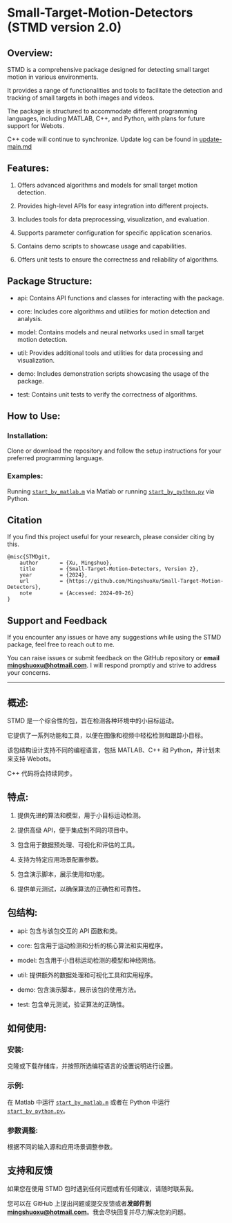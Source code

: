 # Small-Target-Motion-Detectors (STMD version 2.0) 

## Overview:
STMD is a comprehensive package designed for detecting small target motion in various environments. 

It provides a range of functionalities and tools to facilitate the detection and tracking of small targets in both images and videos. 

The package is structured to accommodate different programming languages, including MATLAB, C++, and Python, with plans for future support for Webots.

C++ code will continue to synchronize. Update log can be found in [update-main.md](./update-main.md)

## Features:
1. Offers advanced algorithms and models for small target motion detection.

2. Provides high-level APIs for easy integration into different projects.

3. Includes tools for data preprocessing, visualization, and evaluation.

4. Supports parameter configuration for specific application scenarios.

5. Contains demo scripts to showcase usage and capabilities.

6. Offers unit tests to ensure the correctness and reliability of algorithms.

## Package Structure:

- api: Contains API functions and classes for interacting with the package.

- core: Includes core algorithms and utilities for motion detection and analysis.

- model: Contains models and neural networks used in small target motion detection.

- util: Provides additional tools and utilities for data processing and visualization.

- demo: Includes demonstration scripts showcasing the usage of the package.

- test: Contains unit tests to verify the correctness of algorithms.

## How to Use:

### Installation: 
Clone or download the repository and follow the setup instructions for your preferred programming language.

### Examples: 
Running [`start_by_matlab.m`](./start_by_matlab.m) via Matlab or running [`start_by_python.py`](./start_by_python.py) via Python.

## Citation

If you find this project useful for your research, please consider citing by this.
```
@misc{STMDgit,
	author       = {Xu, Mingshuo},
	title        = {Small-Target-Motion-Detectors, Version 2},
	year         = {2024},
	url          = {https://github.com/MingshuoXu/Small-Target-Motion-Detectors},
	note         = {Accessed: 2024-09-26}
}
```

## Support and Feedback
If you encounter any issues or have any suggestions while using the STMD package, feel free to reach out to me. 

You can raise issues or submit feedback on the GitHub repository or **email <mingshuoxu@hotmail.com>**. 
I will respond promptly and strive to address your concerns.

--------------------------------------------------------------------------

## 概述: 
STMD 是一个综合性的包，旨在检测各种环境中的小目标运动。

它提供了一系列功能和工具，以便在图像和视频中轻松检测和跟踪小目标。

该包结构设计支持不同的编程语言，包括 MATLAB、C++ 和 Python，并计划未来支持 Webots。

C++ 代码将会持续同步。

## 特点: 
1. 提供先进的算法和模型，用于小目标运动检测。

2. 提供高级 API，便于集成到不同的项目中。

3. 包含用于数据预处理、可视化和评估的工具。

4. 支持为特定应用场景配置参数。

5. 包含演示脚本，展示使用和功能。

6. 提供单元测试，以确保算法的正确性和可靠性。

## 包结构: 
- api: 包含与该包交互的 API 函数和类。

- core: 包含用于运动检测和分析的核心算法和实用程序。

- model: 包含用于小目标运动检测的模型和神经网络。

- util: 提供额外的数据处理和可视化工具和实用程序。

- demo: 包含演示脚本，展示该包的使用方法。

- test: 包含单元测试，验证算法的正确性。

## 如何使用: 

### 安装: 
克隆或下载存储库，并按照所选编程语言的设置说明进行设置。

### 示例: 
在 Matlab 中运行 [`start_by_matlab.m`](./start_by_matlab.m) 或者在 Python 中运行 [`start_by_python.py`](./start_by_python.py)。

### 参数调整: 
根据不同的输入源和应用场景调整参数。

## 支持和反馈
如果您在使用 STMD 包时遇到任何问题或有任何建议，请随时联系我。

您可以在 GitHub 上提出问题或提交反馈或者**发邮件到<mingshuoxu@hotmail.com>**。我会尽快回复并尽力解决您的问题。